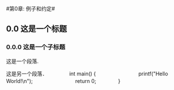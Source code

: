 #第0章: 例子和约定#
## 0.0 这是一个标题 ##
### 0.0.0 这是一个子标题 ###
这是一个段落.

这是另一个段落．
　　　　int main() {
　　　　　　　　printf("Hello World!\n");
　　　　　　　　return 0;
　　　　}



